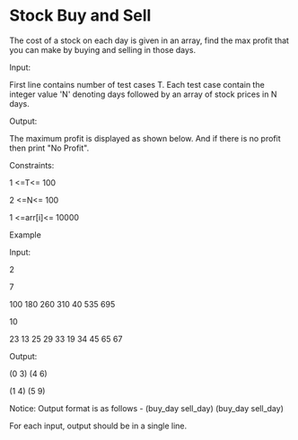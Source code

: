 # Stock Buy and Sell

The cost of a stock on each day is given in an array, find the max profit that you can make by buying and selling in those days. 



Input:

First line contains number of test cases T. Each test case contain the integer value 'N' denoting days followed by an array of stock prices in N days.

Output:

The maximum profit is displayed as shown below. And if there is no profit then print "No Profit".





Constraints:

1 <=T<= 100

2 <=N<= 100

1 <=arr[i]<= 10000





Example



Input:

2

7

100 180 260 310 40 535 695

10

23 13 25 29 33 19 34 45 65 67



Output:



(0 3) (4 6) 

(1 4) (5 9) 

Notice: Output format is as follows - (buy_day sell_day) (buy_day sell_day)

For each input, output should be in a single line.



